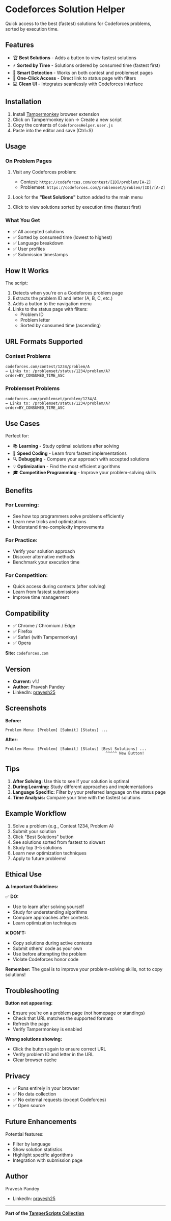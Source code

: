 # Codeforces Solution Helper

Quick access to the best (fastest) solutions for Codeforces problems, sorted by execution time.

## Features

- 🏆 **Best Solutions** - Adds a button to view fastest solutions
- ⚡ **Sorted by Time** - Solutions ordered by consumed time (fastest first)
- 🎯 **Smart Detection** - Works on both contest and problemset pages
- 🔗 **One-Click Access** - Direct link to status page with filters
- 💻 **Clean UI** - Integrates seamlessly with Codeforces interface

## Installation

1. Install [Tampermonkey](https://www.tampermonkey.net/) browser extension
2. Click on Tampermonkey icon → Create a new script
3. Copy the contents of `CodeforcesHelper.user.js`
4. Paste into the editor and save (Ctrl+S)

## Usage

### On Problem Pages

1. Visit any Codeforces problem:
   - Contest: `https://codeforces.com/contest/[ID]/problem/[A-Z]`
   - Problemset: `https://codeforces.com/problemset/problem/[ID]/[A-Z]`

2. Look for the **"Best Solutions"** button added to the main menu

3. Click to view solutions sorted by execution time (fastest first)

### What You Get

- ✅ All accepted solutions
- ✅ Sorted by consumed time (lowest to highest)
- ✅ Language breakdown
- ✅ User profiles
- ✅ Submission timestamps

## How It Works

The script:
1. Detects when you're on a Codeforces problem page
2. Extracts the problem ID and letter (A, B, C, etc.)
3. Adds a button to the navigation menu
4. Links to the status page with filters:
   - Problem ID
   - Problem letter
   - Sorted by consumed time (ascending)

## URL Formats Supported

### Contest Problems
```
codeforces.com/contest/1234/problem/A
→ Links to: /problemset/status/1234/problem/A?order=BY_CONSUMED_TIME_ASC
```

### Problemset Problems
```
codeforces.com/problemset/problem/1234/A
→ Links to: /problemset/status/1234/problem/A?order=BY_CONSUMED_TIME_ASC
```

## Use Cases

Perfect for:
- 📚 **Learning** - Study optimal solutions after solving
- 🏃 **Speed Coding** - Learn from fastest implementations
- 🔍 **Debugging** - Compare your approach with accepted solutions
- 💡 **Optimization** - Find the most efficient algorithms
- 🎓 **Competitive Programming** - Improve your problem-solving skills

## Benefits

### For Learning:
- See how top programmers solve problems efficiently
- Learn new tricks and optimizations
- Understand time-complexity improvements

### For Practice:
- Verify your solution approach
- Discover alternative methods
- Benchmark your execution time

### For Competition:
- Quick access during contests (after solving)
- Learn from fastest submissions
- Improve time management

## Compatibility

- ✅ Chrome / Chromium / Edge
- ✅ Firefox
- ✅ Safari (with Tampermonkey)
- ✅ Opera

**Site:** `codeforces.com`

## Version

- **Current:** v1.1
- **Author:** Pravesh Pandey
- LinkedIn: [pravesh25](https://www.linkedin.com/in/pravesh25/)

## Screenshots

**Before:**
```
Problem Menu: [Problem] [Submit] [Status] ...
```

**After:**
```
Problem Menu: [Problem] [Submit] [Status] [Best Solutions] ...
                                            ^^^^^ New Button!
```

## Tips

1. **After Solving:** Use this to see if your solution is optimal
2. **During Learning:** Study different approaches and implementations
3. **Language Specific:** Filter by your preferred language on the status page
4. **Time Analysis:** Compare your time with the fastest solutions

## Example Workflow

1. Solve a problem (e.g., Contest 1234, Problem A)
2. Submit your solution
3. Click "Best Solutions" button
4. See solutions sorted from fastest to slowest
5. Study top 3-5 solutions
6. Learn new optimization techniques
7. Apply to future problems!

## Ethical Use

⚠️ **Important Guidelines:**

✅ **DO:**
- Use to learn after solving yourself
- Study for understanding algorithms
- Compare approaches after contests
- Learn optimization techniques

❌ **DON'T:**
- Copy solutions during active contests
- Submit others' code as your own
- Use before attempting the problem
- Violate Codeforces honor code

**Remember:** The goal is to improve your problem-solving skills, not to copy solutions!

## Troubleshooting

**Button not appearing:**
- Ensure you're on a problem page (not homepage or standings)
- Check that URL matches the supported formats
- Refresh the page
- Verify Tampermonkey is enabled

**Wrong solutions showing:**
- Click the button again to ensure correct URL
- Verify problem ID and letter in the URL
- Clear browser cache

## Privacy

- ✅ Runs entirely in your browser
- ✅ No data collection
- ✅ No external requests (except Codeforces)
- ✅ Open source

## Future Enhancements

Potential features:
- Filter by language
- Show solution statistics
- Highlight specific algorithms
- Integration with submission page

## Author

Pravesh Pandey
- LinkedIn: [pravesh25](https://www.linkedin.com/in/pravesh25/)

---

**Part of the [TamperScripts Collection](../)**
